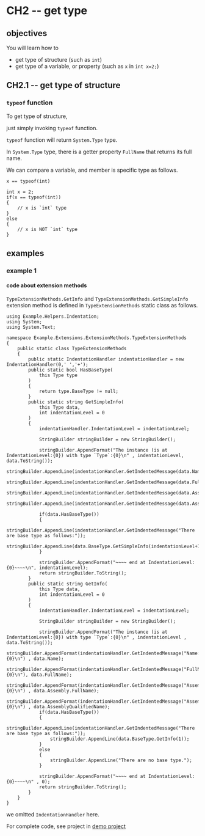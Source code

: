 # CH2 -- get type
## objectives
You will learn how to 

+ get type of structure (such as `int`)
+ get type of a variable, or property (such as `x` in `int x=2;`)

## CH2.1 -- get type of structure
### `typeof` function
To get type of structure, 

just simply invoking `typeof` function.

`typeof` function will return `System.Type` type.

In `System.Type` type, there is a getter property `FullName` that returns its full name.

We can compare a variable, and member is specific type as follows.

```
x == typeof(int)
```

```
int x = 2;
if(x == typeof(int))
{
    // x is `int` type
}
else
{
    // x is NOT `int` type
}
```

## examples
### example 1
#### code about extension methods
`TypeExtensionMethods.GetInfo` and `TypeExtensionMethods.GetSimpleInfo` extension method is defined in `TypeExtensionMethods` static class as follows.

```
using Example.Helpers.Indentation;
using System;
using System.Text;

namespace Example.Extensions.ExtensionMethods.TypeExtensionMethods
{
    public static class TypeExtensionMethods
    {
        public static IndentationHandler indentationHandler = new IndentationHandler(0,' ','+');
        public static bool HasBaseType(
            this Type type
        )
        {
            return type.BaseType != null;
        }
        public static string GetSimpleInfo(
            this Type data,
            int indentationLevel = 0
        )
        {
            indentationHandler.IndentationLevel = indentationLevel;

            StringBuilder stringBuilder = new StringBuilder();
            
            stringBuilder.AppendFormat("The instance (is at IndentationLevel:{0}) with type `Type`:{0}\n" , indentationLevel, data.ToString());
            stringBuilder.AppendLine(indentationHandler.GetIndentedMessage(data.Name));
            stringBuilder.AppendLine(indentationHandler.GetIndentedMessage(data.FullName));
            stringBuilder.AppendLine(indentationHandler.GetIndentedMessage(data.Assembly.FullName));
            stringBuilder.AppendLine(indentationHandler.GetIndentedMessage(data.AssemblyQualifiedName));

            if(data.HasBaseType())
            {
                stringBuilder.AppendLine(indentationHandler.GetIndentedMessage("There are base type as follows:"));
                stringBuilder.AppendLine(data.BaseType.GetSimpleInfo(indentationLevel+1));
            }
            
            stringBuilder.AppendFormat("~~~~ end at IndentationLevel:{0}~~~~\n", indentationLevel);
            return stringBuilder.ToString();
        }
        public static string GetInfo(
            this Type data,
            int indentationLevel = 0
        )
        {
            indentationHandler.IndentationLevel = indentationLevel;

            StringBuilder stringBuilder = new StringBuilder();

            stringBuilder.AppendFormat("The instance (is at IndentationLevel:{0}) with type `Type`:{0}\n" , indentationLevel , data.ToString());
            stringBuilder.AppendFormat(indentationHandler.GetIndentedMessage("Name:{0}\n") , data.Name);
            stringBuilder.AppendFormat(indentationHandler.GetIndentedMessage("FullName:{0}\n"), data.FullName);
            stringBuilder.AppendFormat(indentationHandler.GetIndentedMessage("Assembly.FullName:{0}\n") , data.Assembly.FullName);
            stringBuilder.AppendFormat(indentationHandler.GetIndentedMessage("AssemblyQualifiedName:{0}\n") , data.AssemblyQualifiedName);
            if(data.HasBaseType())
            {
                stringBuilder.AppendLine(indentationHandler.GetIndentedMessage("There are base type as follows:"));
                stringBuilder.AppendLine(data.BaseType.GetInfo(1));
            }
            else
            {
                stringBuilder.AppendLine("There are no base type.");
            }

            stringBuilder.AppendFormat("~~~~ end at IndentationLevel:{0}~~~~\n" , 0);
            return stringBuilder.ToString();
        }
    }
}
```

we omitted `IndentationHandler` here.

For complete code, see project in [demo project](../demo%20project.md)
